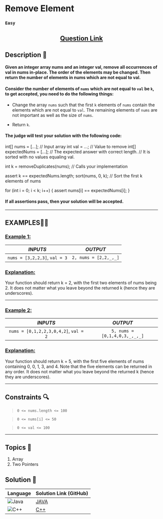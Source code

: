 # Remove Element

### `Easy`


<h2 align="center">
<a href="https://leetcode.com/problems/remove-element/"><strong>Question Link</strong></a>
</h2>


## Description 📑

#### Given an integer array nums and an integer val, remove all occurrences of val in nums in-place. The order of the elements may be changed. Then return the number of elements in nums which are not equal to val.

#### Consider the number of elements of `nums` which are not equal to `val` be `k`, to get accepted, you need to do the following things:

- Change the array `nums` such that the first `k` elements of `nums` contain the elements which are not equal to `val`. The remaining elements of `nums` are not important as well as the size of `nums`.

- Return `k`.

#### The judge will test your solution with the following code:

 int[] nums = [...]; // Input array
 int val = ...; // Value to remove
 int[] expectedNums = [...]; // The expected answer with correct length.   // It is sorted with no values equaling val.

 int k = removeDuplicates(nums); // Calls your implementation

 assert k == expectedNums.length;
 sort(nums, 0, k); // Sort the first k elements of nums
 
 for (int i = 0; i < k; i++) {
    assert nums[i] == expectedNums[i];
 }

#### If all assertions pass, then your solution will be accepted.

---

## **EXAMPLES**💫✨ </br>

<h3>

<ins>**Example 1**:</ins> </br>

| _INPUTS_ | _OUTPUT_ |
| :-----------: | :-----------: |
| `nums = [3,2,2,3]`, `val = 3` | `2, nums = [2,2,_,_]` |

</h3>

<h3>
<ins>Explanation:</ins>
</h3>

Your function should return k = 2, with the first two elements of nums being 2.
It does not matter what you leave beyond the returned k (hence they are underscores).
___
<h3>

<ins>**Example 2**:</ins> </br>

| _INPUTS_ | _OUTPUT_ |
| :-----------: | :-----------: |
| `nums = [0,1,2,2,3,0,4,2]`, `val = 2` | `5, nums = [0,1,4,0,3,_,_,_]` |

</h3>

<h3>
<ins>Explanation:</ins>
</h3>

Your function should return k = 5, with the first five elements of nums containing 0, 0, 1, 3, and 4.
Note that the five elements can be returned in any order.
It does not matter what you leave beyond the returned k (hence they are underscores).

___

## Constraints 🔍

> `0 <= nums.length <= 100`</br>

> `0 <= nums[i] <= 50`</br>

> `0 <= val <= 100`

___

## Topics 📝

1. Array
2. Two Pointers

## Solution 📃

|  Language   |  Solution Link (GitHub) |
| ------------- | ------------- |
|  ![Java](https://img.shields.io/badge/java-%23ED8B00.svg?style=flat&logo=openjdk&logoColor=white)  | [JAVA](https://github.com/Purnima47/Leetcode-Solutions/blob/main/%F0%9F%9F%A2%20Easy/27%20-%20Remove%20Element/_27RemoveElement.java) |
|  ![C++](https://img.shields.io/badge/c++-%2300599C.svg?style=plastic&logo=c%2B%2B&logoColor=white)  | [C++](https://github.com/Purnima47/Leetcode-Solutions/blob/main/%F0%9F%9F%A2%20Easy/27%20-%20Remove%20Element/_27RemoveElement.cpp)  |
